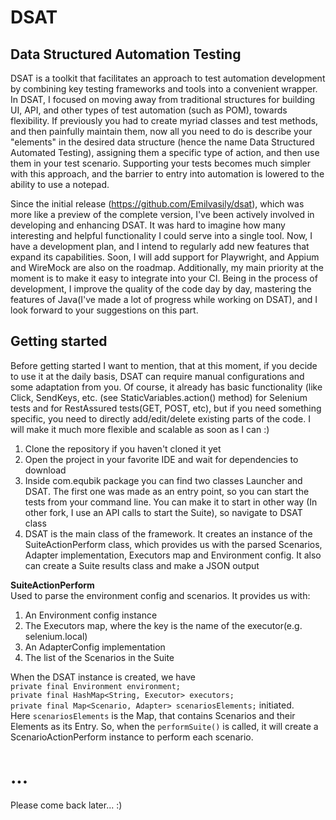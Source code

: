 # DSAT
## Data Structured Automation Testing
DSAT is a toolkit that facilitates an approach to test automation development by combining key testing frameworks and tools into a convenient wrapper. In DSAT, I focused on moving away from traditional structures for building UI, API, and other types of test automation (such as POM), towards flexibility. If previously you had to create myriad classes and test methods, and then painfully maintain them, now all you need to do is describe your "elements" in the desired data structure (hence the name Data Structured Automated Testing), assigning them a specific type of action, and then use them in your test scenario. Supporting your tests becomes much simpler with this approach, and the barrier to entry into automation is lowered to the ability to use a notepad.

Since the initial release (https://github.com/Emilvasily/dsat), which was more like a preview of the complete version, I've been actively involved in developing and enhancing DSAT. It was hard to imagine how many interesting and helpful functionality I could serve into a single tool. Now, I have a development plan, and I intend to regularly add new features that expand its capabilities. Soon, I will add support for Playwright, and Appium and WireMock are also on the roadmap. Additionally, my main priority at the moment is to make it easy to integrate into your CI. Being in the process of development, I improve the quality of the code day by day, mastering the features of Java(I've made a lot of progress while working on DSAT), and I look forward to your suggestions on this part.

## Getting started

Before getting started I want to mention, that at this moment, if you decide to use it at the daily basis, DSAT can require manual configurations and some adaptation from you. Of course, it already has basic functionality (like Click, SendKeys, etc. (see StaticVariables.action() method) for Selenium tests and for RestAssured tests(GET, POST, etc), but if you need something specific, you need to directly add/edit/delete existing parts of the code. I will make it much more flexible and scalable as soon as I can :)

1. Clone the repository if you haven't cloned it yet
2. Open the project in your favorite IDE and wait for dependencies to download
3. Inside com.equbik package you can find two classes Launcher and DSAT. The first one was made as an entry point, so you can start the tests from your command line. You can make it to start in other way (In other fork, I use an API calls to start the Suite), so navigate to DSAT class
4. DSAT is the main class of the framework. It creates an instance of the SuiteActionPerform class, which provides us with the parsed Scenarios, Adapter implementation, Executors map and Environment config. It also can create a Suite results class and make a JSON output 

**SuiteActionPerform**\
Used to parse the environment config and scenarios. It provides us with:
1. An Environment config instance
2. The Executors map, where the key is the name of the executor(e.g. selenium.local)
3. An AdapterConfig implementation
4. The list of the Scenarios in the Suite

When the DSAT instance is created, we have\
`private final Environment environment;`\
`private final HashMap<String, Executor> executors;`\
`private final Map<Scenario, Adapter> scenariosElements;`
initiated.\
Here `scenariosElements` is the Map, that contains Scenarios and their Elements as its Entry.
So, when the `performSuite()` is called, it will create a ScenarioActionPerform instance to perform each scenario.

# ...
Please come back later... :)
